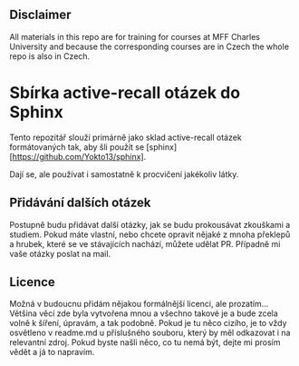 ## Disclaimer
All materials in this repo are for training for courses at MFF Charles University and because
the corresponding courses are in Czech the whole repo is also in Czech.

# Sbírka active-recall otázek do Sphinx

Tento repozitář slouží primárně jako sklad active-recall otázek formátovaných tak,
aby šli použít se [sphinx][https://github.com/Yokto13/sphinx].

Dají se, ale používat i samostatně k procvičení jakékoliv látky.

## Přidávání dalších otázek
Postupně budu přidávat další otázky, jak se budu prokousávat zkouškami a studiem.
Pokud máte vlastní, nebo chcete opravit nějaké z mnoha překlepů a hrubek, které se ve 
stávajících nachází, můžete udělat PR. Případně mi vaše otázky poslat na mail.

## Licence
Možná v budoucnu přidám nějakou formálnější licenci, ale prozatím...
Většina věcí zde byla vytvořena mnou 
a všechno takové je a bude zcela volně k šíření, úpravám, a tak podobně.
Pokud je tu něco cizího, je to vždy osvětleno v readme.md u příslušného souboru,
který by měl odkazovat i na relevantní zdroj.
Pokud byste našli něco, co tu nemá být, dejte mi prosím vědět a já to napravím.
